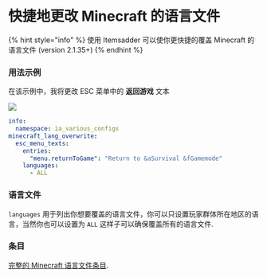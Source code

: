 # 快捷地更改 Minecraft 的语言文件

{% hint style="info" %}
使用 Itemsadder 可以使你更快捷的覆盖 Minecraft 的语言文件
\(version 2.1.35+\)
{% endhint %}

### 用法示例

在该示例中，我将更改 ESC 菜单中的 **返回游戏** 文本

![](../../../.gitbook/assets/image%20%2831%29.png)

```yaml
info:
  namespace: ia_various_configs
minecraft_lang_overwrite:
  esc_menu_texts:
    entries:
      "menu.returnToGame": "Return to &aSurvival &fGamemode"
    languages:
      - ALL
```

### 语言文件


`languages` 用于列出你想要覆盖的语言文件，你可以只设置玩家群体所在地区的语言，当然你也可以设置为 `ALL` 这样子可以确保覆盖所有的语言文件.

### 条目

[完整的 Minecraft 语言文件条目](https://gist.github.com/LoneDev6/1df03fd853b2b244a7348216c8fa909d).



